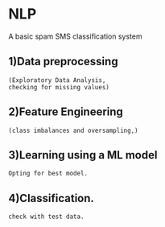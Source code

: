 # NLP
A basic spam SMS classification system 
## 1)Data preprocessing
    (Exploratory Data Analysis,
    checking for missing values)
## 2)Feature Engineering
    (class imbalances and oversampling,)
    
## 3)Learning using a ML model
    Opting for best model.
## 4)Classification.
    check with test data.
